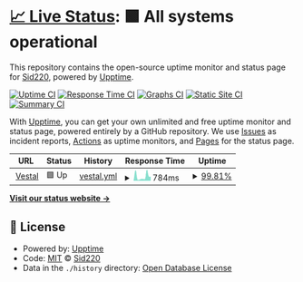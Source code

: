 # [📈 Live Status](https://center.sidprojects.ml/website-status/): <!--live status--> **🟩 All systems operational**

This repository contains the open-source uptime monitor and status page for [Sid220](https://center.sidprojects.ml/website-status/), powered by [Upptime](https://github.com/upptime/upptime).

[![Uptime CI](https://github.com/Sid220/website-status/workflows/Uptime%20CI/badge.svg)](https://github.com/Sid220/website-status/actions?query=workflow%3A%22Uptime+CI%22)
[![Response Time CI](https://github.com/Sid220/website-status/workflows/Response%20Time%20CI/badge.svg)](https://github.com/Sid220/website-status/actions?query=workflow%3A%22Response+Time+CI%22)
[![Graphs CI](https://github.com/Sid220/website-status/workflows/Graphs%20CI/badge.svg)](https://github.com/Sid220/website-status/actions?query=workflow%3A%22Graphs+CI%22)
[![Static Site CI](https://github.com/Sid220/website-status/workflows/Static%20Site%20CI/badge.svg)](https://github.com/Sid220/website-status/actions?query=workflow%3A%22Static+Site+CI%22)
[![Summary CI](https://github.com/Sid220/website-status/workflows/Summary%20CI/badge.svg)](https://github.com/Sid220/website-status/actions?query=workflow%3A%22Summary+CI%22)

With [Upptime](https://upptime.js.org), you can get your own unlimited and free uptime monitor and status page, powered entirely by a GitHub repository. We use [Issues](https://github.com/Sid220/website-status/issues) as incident reports, [Actions](https://github.com/Sid220/website-status/actions) as uptime monitors, and [Pages](https://center.sidprojects.ml/website-status/) for the status page.

<!--start: status pages-->
<!-- This summary is generated by Upptime (https://github.com/upptime/upptime) -->
<!-- Do not edit this manually, your changes will be overwritten -->
<!-- prettier-ignore -->
| URL | Status | History | Response Time | Uptime |
| --- | ------ | ------- | ------------- | ------ |
| <img alt="" src="https://favicons.githubusercontent.com/www.vestal.ml" height="13"> [Vestal](https://www.vestal.ml) | 🟩 Up | [vestal.yml](https://github.com/Sid220/sid220.github.io/commits/HEAD/history/vestal.yml) | <details><summary><img alt="Response time graph" src="./graphs/vestal/response-time-week.png" height="20"> 784ms</summary><br><a href="https://status.vestal.ml/history/vestal"><img alt="Response time 751" src="https://img.shields.io/endpoint?url=https%3A%2F%2Fraw.githubusercontent.com%2FSid220%2Fsid220.github.io%2FHEAD%2Fapi%2Fvestal%2Fresponse-time.json"></a><br><a href="https://status.vestal.ml/history/vestal"><img alt="24-hour response time 466" src="https://img.shields.io/endpoint?url=https%3A%2F%2Fraw.githubusercontent.com%2FSid220%2Fsid220.github.io%2FHEAD%2Fapi%2Fvestal%2Fresponse-time-day.json"></a><br><a href="https://status.vestal.ml/history/vestal"><img alt="7-day response time 784" src="https://img.shields.io/endpoint?url=https%3A%2F%2Fraw.githubusercontent.com%2FSid220%2Fsid220.github.io%2FHEAD%2Fapi%2Fvestal%2Fresponse-time-week.json"></a><br><a href="https://status.vestal.ml/history/vestal"><img alt="30-day response time 751" src="https://img.shields.io/endpoint?url=https%3A%2F%2Fraw.githubusercontent.com%2FSid220%2Fsid220.github.io%2FHEAD%2Fapi%2Fvestal%2Fresponse-time-month.json"></a><br><a href="https://status.vestal.ml/history/vestal"><img alt="1-year response time 751" src="https://img.shields.io/endpoint?url=https%3A%2F%2Fraw.githubusercontent.com%2FSid220%2Fsid220.github.io%2FHEAD%2Fapi%2Fvestal%2Fresponse-time-year.json"></a></details> | <details><summary><a href="https://status.vestal.ml/history/vestal">99.81%</a></summary><a href="https://status.vestal.ml/history/vestal"><img alt="All-time uptime 99.61%" src="https://img.shields.io/endpoint?url=https%3A%2F%2Fraw.githubusercontent.com%2FSid220%2Fsid220.github.io%2FHEAD%2Fapi%2Fvestal%2Fuptime.json"></a><br><a href="https://status.vestal.ml/history/vestal"><img alt="24-hour uptime 100.00%" src="https://img.shields.io/endpoint?url=https%3A%2F%2Fraw.githubusercontent.com%2FSid220%2Fsid220.github.io%2FHEAD%2Fapi%2Fvestal%2Fuptime-day.json"></a><br><a href="https://status.vestal.ml/history/vestal"><img alt="7-day uptime 99.81%" src="https://img.shields.io/endpoint?url=https%3A%2F%2Fraw.githubusercontent.com%2FSid220%2Fsid220.github.io%2FHEAD%2Fapi%2Fvestal%2Fuptime-week.json"></a><br><a href="https://status.vestal.ml/history/vestal"><img alt="30-day uptime 99.61%" src="https://img.shields.io/endpoint?url=https%3A%2F%2Fraw.githubusercontent.com%2FSid220%2Fsid220.github.io%2FHEAD%2Fapi%2Fvestal%2Fuptime-month.json"></a><br><a href="https://status.vestal.ml/history/vestal"><img alt="1-year uptime 99.61%" src="https://img.shields.io/endpoint?url=https%3A%2F%2Fraw.githubusercontent.com%2FSid220%2Fsid220.github.io%2FHEAD%2Fapi%2Fvestal%2Fuptime-year.json"></a></details>

<!--end: status pages-->

[**Visit our status website →**](https://center.sidprojects.ml/website-status/)

## 📄 License

- Powered by: [Upptime](https://github.com/upptime/upptime)
- Code: [MIT](./LICENSE) © [Sid220](https://center.sidprojects.ml/website-status/)
- Data in the `./history` directory: [Open Database License](https://opendatacommons.org/licenses/odbl/1-0/)
